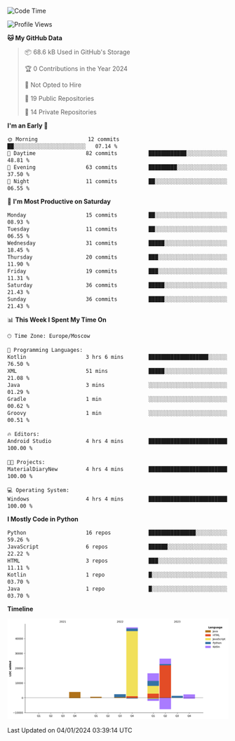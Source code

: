 <!--START_SECTION:waka-->
![Code Time](http://img.shields.io/badge/Code%20Time-163%20hrs%2058%20mins-blue)

![Profile Views](http://img.shields.io/badge/Profile%20Views-0-blue)

**🐱 My GitHub Data** 

> 📦 68.6 kB Used in GitHub's Storage 
 > 
> 🏆 0 Contributions in the Year 2024
 > 
> 🚫 Not Opted to Hire
 > 
> 📜 19 Public Repositories 
 > 
> 🔑 14 Private Repositories 
 > 
**I'm an Early 🐤** 

```text
🌞 Morning                12 commits          ██░░░░░░░░░░░░░░░░░░░░░░░   07.14 % 
🌆 Daytime                82 commits          ████████████░░░░░░░░░░░░░   48.81 % 
🌃 Evening                63 commits          █████████░░░░░░░░░░░░░░░░   37.50 % 
🌙 Night                  11 commits          ██░░░░░░░░░░░░░░░░░░░░░░░   06.55 % 
```
📅 **I'm Most Productive on Saturday** 

```text
Monday                   15 commits          ██░░░░░░░░░░░░░░░░░░░░░░░   08.93 % 
Tuesday                  11 commits          ██░░░░░░░░░░░░░░░░░░░░░░░   06.55 % 
Wednesday                31 commits          █████░░░░░░░░░░░░░░░░░░░░   18.45 % 
Thursday                 20 commits          ███░░░░░░░░░░░░░░░░░░░░░░   11.90 % 
Friday                   19 commits          ███░░░░░░░░░░░░░░░░░░░░░░   11.31 % 
Saturday                 36 commits          █████░░░░░░░░░░░░░░░░░░░░   21.43 % 
Sunday                   36 commits          █████░░░░░░░░░░░░░░░░░░░░   21.43 % 
```


📊 **This Week I Spent My Time On** 

```text
🕑︎ Time Zone: Europe/Moscow

💬 Programming Languages: 
Kotlin                   3 hrs 6 mins        ███████████████████░░░░░░   76.50 % 
XML                      51 mins             █████░░░░░░░░░░░░░░░░░░░░   21.08 % 
Java                     3 mins              ░░░░░░░░░░░░░░░░░░░░░░░░░   01.29 % 
Gradle                   1 min               ░░░░░░░░░░░░░░░░░░░░░░░░░   00.62 % 
Groovy                   1 min               ░░░░░░░░░░░░░░░░░░░░░░░░░   00.51 % 

🔥 Editors: 
Android Studio           4 hrs 4 mins        █████████████████████████   100.00 % 

🐱‍💻 Projects: 
MaterialDiaryNew         4 hrs 4 mins        █████████████████████████   100.00 % 

💻 Operating System: 
Windows                  4 hrs 4 mins        █████████████████████████   100.00 % 
```

**I Mostly Code in Python** 

```text
Python                   16 repos            ███████████████░░░░░░░░░░   59.26 % 
JavaScript               6 repos             ██████░░░░░░░░░░░░░░░░░░░   22.22 % 
HTML                     3 repos             ███░░░░░░░░░░░░░░░░░░░░░░   11.11 % 
Kotlin                   1 repo              █░░░░░░░░░░░░░░░░░░░░░░░░   03.70 % 
Java                     1 repo              █░░░░░░░░░░░░░░░░░░░░░░░░   03.70 % 
```



**Timeline**

![Lines of Code chart](https://raw.githubusercontent.com/Adlemex/Adlemex/main/assets/bar_graph.png)


 Last Updated on 04/01/2024 03:39:14 UTC
<!--END_SECTION:waka-->
